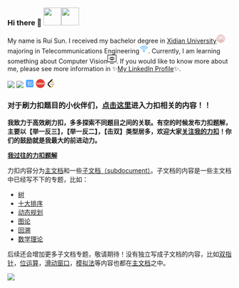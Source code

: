 ### Hi there 👋  <img width="40" height="40" src="https://media2.giphy.com/media/4tSHBpzJw7R3rrKUeo/200w.webp"/><img width="40" height="40" src="https://media3.giphy.com/media/ftklTmdD9MN3uXaLvb/200w.webp"/>

My name is Rui Sun. I received my bachelor degree in [Xidian University](https://en.xidian.edu.cn/)[<img width="20" height="20" src="https://github.com/ThreeSR/Icons/blob/main/%E6%A0%A1%E5%BE%BD%E7%BA%A2.png?raw=true"/>](https://en.xidian.edu.cn/ "XD") majoring in Telecommunications Engineering[<img width="20" height="20" src="https://github.com/ThreeSR/Icons/blob/main/WIFI.png?raw=true"/>]("WiFi"). Currently, I am learning something about Computer Vision[<img width="20" height="20" src="https://github.com/ThreeSR/Icons/blob/main/%E8%AE%A1%E7%AE%97%E6%9C%BA%E8%A7%86%E8%A7%89.png?raw=true"/>]("Magic"). If you would like to know more about me, please see more information in ✨[My LinkedIn Profile](https://www.linkedin.com/in/rui-sun-999717173 "Welcome")✨.

[![](https://camo.githubusercontent.com/0c4286a2bd43a8fe3b39f93c037c63612e014c62/68747470733a2f2f696d672e736869656c64732e696f2f62616467652f2d2d6c696e6b6564696e3f6c6162656c3d4c696e6b6564496e266c6f676f3d4c696e6b6564496e267374796c653d736f6369616c)](https://www.linkedin.com/in/rui-sun-999717173 "Welcome")
[![](https://camo.githubusercontent.com/66e4575a29d7106b1b3bcb528057d62fd62a6fe0/68747470733a2f2f696d672e736869656c64732e696f2f62616467652f2d2d747769747465723f6c6162656c3d54776974746572266c6f676f3d54776974746572267374796c653d736f6369616c)](https://twitter.com/RuiSun94013021 "Welcome")
[<img width="20" height="20" src="https://github.com/ThreeSR/Icons/blob/main/%E7%9F%A5%E4%B9%8E.png?raw=true"/>](https://www.zhihu.com/people/sun-rui-55-32 "Welcome")
[<img width="20" height="20" src="https://github.com/ThreeSR/Icons/blob/main/csdn.png?raw=true"/>](https://blog.csdn.net/Three3333333 "Welcome")
[<img width="20" height="20" src="https://github.com/ThreeSR/Icons/blob/main/LeetCode.png?raw=true"/>](https://leetcode-cn.com/u/threesr/ "Hello World!")

### **对于刷力扣题目的小伙伴们，[点击这里](https://github.com/ThreeSR/LeetCode/blob/main/README.md)进入力扣相关的内容！！**

**我致力于高效刷力扣，多多探索不同题目之间的关联。有空的时候发布力扣题解，主要以【举一反三】，【举一反二】，【击双】类型居多，欢迎大家[关注我的力扣](https://leetcode-cn.com/u/threesr/)！你们的鼓励就是我最大的前进动力。**

**[我过往的力扣题解](https://leetcode-cn.com/profile/articles/)**

力扣内容分为[主文档](https://github.com/ThreeSR/LeetCode/blob/main/README.md)和一些[子文档（subdocument）](https://github.com/ThreeSR/LeetCode/tree/main/Subdocument)。子文档的内容是一些主文档中已经写不下的专题，比如：
+ [树](https://github.com/ThreeSR/LeetCode/blob/main/Subdocument/Tree.md)
+ [十大排序](https://github.com/ThreeSR/LeetCode/blob/main/Subdocument/Sort.md)
+ [动态规划](https://github.com/ThreeSR/LeetCode/blob/main/Subdocument/Dynamic%20Programming.md)
+ [图论](https://github.com/ThreeSR/LeetCode/blob/main/Subdocument/Graph%20Theory.md)
+ [回溯](https://github.com/ThreeSR/LeetCode/blob/main/Subdocument/Backtracking.md)
+ [数学理论](https://github.com/ThreeSR/LeetCode/blob/main/Subdocument/Math%20Theory.md)

后续还会增加更多子文档专题，敬请期待！没有独立写成子文档的内容，比如[双指针](https://github.com/ThreeSR/LeetCode/blob/main/README.md#double-pointer)，[位运算](https://github.com/ThreeSR/LeetCode/blob/main/README.md#bit-operation)，[滑动窗口](https://github.com/ThreeSR/LeetCode/blob/main/README.md#sliding-window)，[模拟法](https://github.com/ThreeSR/LeetCode/blob/main/README.md#%E6%A8%A1%E6%8B%9F%E6%B3%95)等内容也都在[主文档](https://github.com/ThreeSR/LeetCode/blob/main/README.md)之中。

![](https://github.com/saadeghi/saadeghi/raw/master/dino.gif)

<!--
![](https://camo.githubusercontent.com/ada8447aadd03ced44386d6a5fda29a7c91c2d26/68747470733a2f2f6b6f6d617265762e636f6d2f67687076632f3f757365726e616d653d696a656c6c697469)
![](https://camo.githubusercontent.com/cc4cca47f119a972d23d8f3a323e063bcada861f/68747470733a2f2f696d672e69636f6e73382e636f6d2f636f6c6f722f34382f3030303030302f6c696e6b6564696e2e706e67)
![](https://camo.githubusercontent.com/5e14a3535e563a8a19d3dd8018c764dfc732e9f8/68747470733a2f2f696d672e69636f6e73382e636f6d2f636f6c6f722f34382f3030303030302f747769747465722e706e67)
-->

<!--
**ThreeSR/ThreeSR** is a ✨ _special_ ✨ repository because its `README.md` (this file) appears on your GitHub profile.

Here are some ideas to get you started:

- 🔭 I’m currently working on ...
- 🌱 I’m currently learning ...
- 👯 I’m looking to collaborate on ...
- 🤔 I’m looking for help with ...
- 💬 Ask me about ...
- 📫 How to reach me: ...
- 😄 Pronouns: ...
- ⚡ Fun fact: ...
-->
